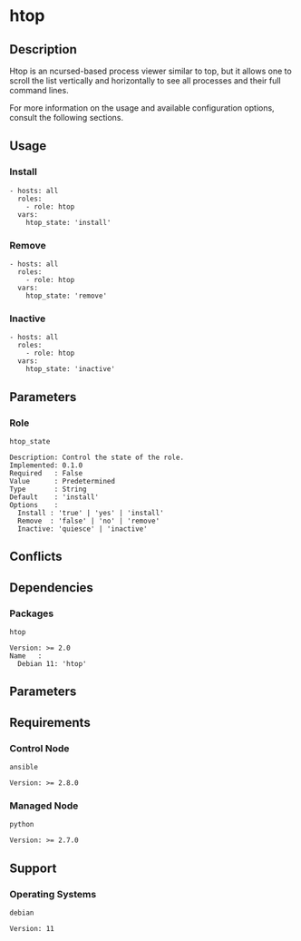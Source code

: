 # htop

## Description

Htop is an ncursed-based process viewer similar to top, but it allows one to
scroll the list vertically and horizontally to see all processes and their full
command lines.

For more information on the usage and available configuration options,
consult the following sections.

## Usage

### Install

```
- hosts: all
  roles:
    - role: htop
  vars:
    htop_state: 'install'
```

### Remove

```
- hosts: all
  roles:
    - role: htop
  vars:
    htop_state: 'remove'
```

### Inactive

```
- hosts: all
  roles:
    - role: htop
  vars:
    htop_state: 'inactive'
```

## Parameters

### Role

`htop_state`

    Description: Control the state of the role.
    Implemented: 0.1.0
    Required   : False
    Value      : Predetermined
    Type       : String
    Default    : 'install'
    Options    :
      Install : 'true' | 'yes' | 'install'
      Remove  : 'false' | 'no' | 'remove'
      Inactive: 'quiesce' | 'inactive'

## Conflicts

## Dependencies

### Packages

`htop`

    Version: >= 2.0
    Name   :
      Debian 11: 'htop'

## Parameters

## Requirements

### Control Node

`ansible`

    Version: >= 2.8.0

### Managed Node

`python`

    Version: >= 2.7.0

## Support

### Operating Systems

`debian`

    Version: 11
